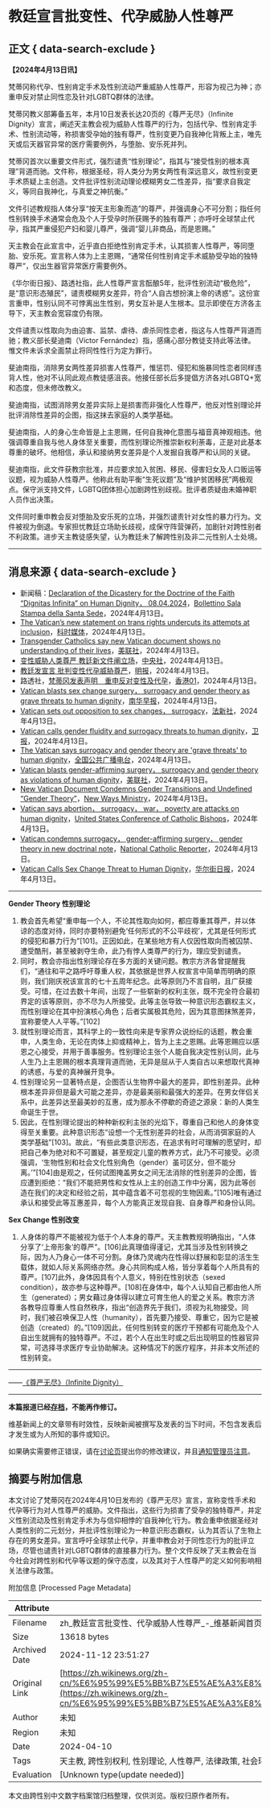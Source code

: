 # 教廷宣言批变性、代孕威胁人性尊严

## 正文 { data-search-exclude }


**【2024年4月13日讯】**

梵蒂冈称代孕、性别肯定手术及性别流动严重威胁人性尊严，形容为视己为神；亦重申反对禁止同性恋及针对LGBTQ群体的法律。

梵蒂冈教义部筹备五年，本月10日发表长达20页的《尊严无尽》（Infinite Dignity）宣言，阐述天主教会视为威胁人性尊严的行为，包括代孕、性别肯定手术、性别流动等，称损害受孕始的独有尊严，性别变更乃自我神化背叛上主，唯先天或后天器官异常的医疗需要例外，与堕胎、安乐死并列。

梵蒂冈首次以重要文件形式，强烈谴责“性别理论”，指其与“接受性别的根本真理”背道而驰。文件称，根据圣经，将人类分为男女两性有深远意义，故性别变更手术质疑上主创造。文件批评性别流动理论模糊男女二性差异，指“要求自我定义，等同自我神化，与真爱之神抗衡。”

文件引述教规指人体分享“按天主形象而造”的尊严，并强调身心不可分割；指任何性别转换手术通常会危及个人于受孕时所获赐予的独有尊严；亦呼吁全球禁止代孕，指其严重侵犯产妇和婴儿尊严，强调“婴儿非商品，而是恩赐。”

天主教会在此宣言中，近乎直白拒绝性别肯定手术，认其损害人性尊严，等同堕胎、安乐死。宣言称人体为上主恩赐，“通常任何性别肯定手术威胁受孕始的独特尊严”，仅出生器官异常医疗需要例外。

《华尔街日报》、路透社指，此人性尊严宣言酝酿5年，批评性别流动“极危险”，是“意识形态殖民”，谴责模糊男女差异，符合“人自古想扮演上帝的诱惑”。这份宣言重申，性别认同不可悖离出生性别，男女互补是人生根本。显示即使在方济各主导下，天主教会宽容度仍有限。

文件谴责以性取向为由迫害、监禁、虐待、虐杀同性恋者，指这与人性尊严背道而驰；教义部长斐迪南（Víctor Fernández）指，感痛心部分教徒支持此等法律。惟文件未诉求全面禁止将同性性行为定为罪行。

斐迪南指，消除男女两性差异损害人性尊严，惟惩罚、侵犯和施暴同性恋者同样违背人性，他对不认同此观点教徒感沮丧。他接任部长后多提倡方济各对LGBTQ+宽和态度，但未修改教义。

斐迪南指，试图消除男女差异实际上是损害而非强化人性尊严，他反对性别理论并批评消除性差异的企图，指这抹去家庭的人类学基础。

斐迪南指，人的身心生命皆是上主恩赐，任何自我神化意图与福音真神观相违。他强调尊重自我与他人身体至关重要，而性别理论所推崇新权利荼毒，正是对此基本尊重的破坏。他相信，承认和接纳男女差异是个人发掘自我尊严和认同的关键。

斐迪南指，此文件获教宗批准，并应要求加入贫困、移民、侵害妇女及人口贩运等议题，视为威胁人性尊严。他称此有助平衡“生死议题”及“维护贫困移民”两极观点。保守派支持文件，LGBTQ团体担心加剧跨性别歧视。批评者质疑由未婚神职人员作出决策。

文件同时重申教会反对堕胎及安乐死的立场，并强烈谴责针对女性的暴力行为。文件被视为倒退。专家担忧教廷立场助长歧视，成保守阵营弹药，加剧针对跨性别者不利政策。进步天主教徒感失望，认为教廷未了解跨性别及非二元性别人士处境。

---

## 消息来源 { data-search-exclude }

- 新闻稿：[Declaration of the Dicastery for the Doctrine of the Faith “Dignitas Infinita” on Human Dignity， 08.04.2024](https://press.vatican.va/content/salastampa/en/bollettino/pubblico/2024/04/08/240408c.html)，[Bollettino Sala Stampa della Santa Sede](https://zh.wikipedia.org/wiki/Bollettino_Sala_Stampa_della_Santa_Sede "w:Bollettino Sala Stampa della Santa Sede")，2024年4月13日。
- [The Vatican’s new statement on trans rights undercuts its attempts at inclusion](https://www.vox.com/24126650/vatican-dignity-trans-rights-gender-affirming-surgeries)，[科时媒体](https://zh.wikipedia.org/wiki/%E7%A7%91%E6%99%82%E5%AA%92%E9%AB%94 "w:科时媒体")，2024年4月13日。
- [Transgender Catholics say new Vatican document shows no understanding of their lives](https://apnews.com/article/religion-catholic-lgbtq-transgender-gender-theory-e36e68a6bfabb33729d0d3f53230bafe)，[美联社](https://zh.wikipedia.org/wiki/%E7%BE%8E%E8%81%AF%E7%A4%BE "w:美联社")，2024年4月13日。
- [变性威胁人类尊严 教廷新文件阐立场](https://www.cna.com.tw/news/aopl/202404090199.aspx)，[中央社](https://zh.wikipedia.org/wiki/%E4%B8%AD%E5%A4%AE%E7%A4%BE "w:中央社")，2024年4月13日。
- [教廷发宣言 批判变性代孕威胁尊严](https://news.mingpao.com/pns/%E5%9C%8B%E9%9A%9B/article/20240410/s00014/1712680970459/%E6%95%99%E5%BB%B7%E7%99%BC%E5%AE%A3%E8%A8%80-%E6%89%B9%E5%88%A4%E8%AE%8A%E6%80%A7%E4%BB%A3%E5%AD%95%E5%A8%81%E8%84%85%E5%B0%8A%E5%9A%B4)，[明报](https://zh.wikipedia.org/wiki/%E6%98%8E%E5%A0%B1 "w:明报")，2024年4月13日。
- 路透社，[梵蒂冈发表声明　重申反对变性及代孕](https://www.hk01.com/%E5%8D%B3%E6%99%82%E5%9C%8B%E9%9A%9B/1008476/%E6%A2%B5%E8%92%82%E5%B2%A1%E7%99%BC%E8%A1%A8%E8%81%B2%E6%98%8E-%E9%87%8D%E7%94%B3%E5%8F%8D%E5%B0%8D%E8%AE%8A%E6%80%A7%E5%8F%8A%E4%BB%A3%E5%AD%95)，[香港01](https://zh.wikipedia.org/wiki/%E9%A6%99%E6%B8%AF01 "w:香港01")，2024年4月13日。
- [Vatican blasts sex change surgery， surrogacy and gender theory as grave threats to human dignity](https://www.scmp.com/news/world/europe/article/3258258/vatican-blasts-sex-change-surgery-surrogacy-and-gender-theory-grave-threats-human-dignity)，[南华早报](https://zh.wikipedia.org/wiki/%E5%8D%97%E8%8F%AF%E6%97%A9%E5%A0%B1 "w:南华早报")，2024年4月13日。
- [Vatican sets out opposition to sex changes， surrogacy](https://news.rthk.hk/rthk/en/component/k2/1748007-20240408.htm)，[法新社](https://zh.wikipedia.org/wiki/%E6%B3%95%E6%96%B0%E7%A4%BE "w:法新社")，2024年4月13日。
- [Vatican calls gender fluidity and surrogacy threats to human dignity](https://www.theguardian.com/world/2024/apr/08/vatican-infinite-dignity-declaration-gender-fluidity-surrogacy)，[卫报](https://zh.wikipedia.org/wiki/%E8%A1%9B%E5%A0%B1 "w:卫报")，2024年4月13日。
- [The Vatican says surrogacy and gender theory are 'grave threats' to human dignity](https://www.npr.org/2024/04/08/1243374931/vatican-sex-change-surrogacy-gender-theory-grave-threats-abortion)，[全国公共广播电台](https://zh.wikipedia.org/wiki/%E5%85%A8%E5%9C%8B%E5%85%AC%E5%85%B1%E5%BB%A3%E6%92%AD%E9%9B%BB%E5%8F%B0 "w:全国公共广播电台")，2024年4月13日。
- [Vatican blasts gender-affirming surgery， surrogacy and gender theory as violations of human dignity](https://apnews.com/article/vatican-gender-surrogacy-abortion-pope-3f84d8eb97f045b0cfb0ec1efa4e614e)，[美联社](https://zh.wikipedia.org/wiki/%E7%BE%8E%E8%81%AF%E7%A4%BE "w:美联社")，2024年4月13日。
- [New Vatican Document Condemns Gender Transitions and Undefined “Gender Theory”](https://www.newwaysministry.org/2024/04/09/new-vatican-document-condemns-gender-transitions-and-undefined-gender-theory/)，[New Ways Ministry](https://zh.wikipedia.org/wiki/New_Ways_Ministry "w:New Ways Ministry")，2024年4月13日。
- [Vatican says abortion， surrogacy， war， poverty are attacks on human dignity](https://www.usccb.org/news/2024/vatican-says-abortion-surrogacy-war-poverty-are-attacks-human-dignity)，[United States Conference of Catholic Bishops](https://zh.wikipedia.org/wiki/United_States_Conference_of_Catholic_Bishops "w:United States Conference of Catholic Bishops")，2024年4月13日。
- [Vatican condemns surrogacy， gender-affirming surgery， gender theory in new doctrinal note](https://www.ncronline.org/vatican/vatican-news/vatican-human-dignity-document-condemns-sex-change-gender-theory-and-surrogacy)，[National Catholic Reporter](https://zh.wikipedia.org/wiki/National_Catholic_Reporter "w:National Catholic Reporter")，2024年4月13日。
- [Vatican Calls Sex Change Threat to Human Dignity](https://www.wsj.com/world/vatican-rejects-sex-change-as-harmful-to-human-dignity-48a90ecb)，[华尔街日报](https://zh.wikipedia.org/wiki/%E8%8F%AF%E7%88%BE%E8%A1%97%E6%97%A5%E5%A0%B1 "w:华尔街日报")，2024年4月13日。

---

**Gender Theory 性别理论**

1. 教会首先希望“重申每一个人，不论其性取向如何，都应尊重其尊严，并以体谅的态度对待，同时亦要特别避免‘任何形式的不公平歧视’，尤其是任何形式的侵犯和暴力行为”\[101\]。正因如此，在某些地方有人仅因性取向而被囚禁、遭受酷刑，甚至被剥夺生命，此乃有悖人类尊严的行为，理应受到谴责。
2. 同时，教会亦指出性别理论存在多方面的关键问题。教宗方济各曾提醒我们，“通往和平之路呼吁尊重人权，其依据是世界人权宣言中简单而明确的原则，我们刚庆祝该宣言的七十五周年纪念。此等原则乃不言自明，且广获接受。可惜，在过去数十年间，出现了一些崭新的权利主张，既不完全符合最初界定的该等原则，亦不尽为人所接受。此等主张导致一种意识形态霸权主义，而性别理论在其中扮演核心角色；后者实属极其危险，因为其意图抹煞差异，宣称要使人人平等。”\[102\]
3. 就性别理论而言，其科学上的一致性向来是专家界众说纷纭的话题，教会重申，人类生命，无论在肉体上抑或精神上，皆为上主之恩赐。此等恩赐应以感恩之心接受，并用于善事服务。性别理论主张个人能自我决定性别认同，此与人生乃上主恩赐的根本真理背道而驰，无异是屈从于人类自古以来想取代真神的诱惑，与爱的真神展开竞争。
4. 性别理论另一显著特点是，企图否认生物界中最大的差异，即性别差异。此种根本差异非但是最大可能之差异，亦是最美丽和最强大的差异。在男女伴侣关系中，此差异达至最美妙的互惠，成为那永不停歇的奇迹之源泉：新的人类生命诞生于世。
5. 因此，在性别理论提出的种种新权利主张的光焰下，尊重自己和他人的身体变得至关重要。此种意识形态“设想一个无性别差异的社会，从而消弭家庭的人类学基础”\[103\]。故此，“有些此类意识形态，在追求有时可理解的愿望时，却把自己奉为绝对和不可置疑，甚至规定儿童的教养方式，此乃不可接受。必须强调，‘生物性别和社会文化性别角色（gender）虽可区分，但不能分离。’”\[104\]由是观之，任何试图掩盖男女之间无法消除的性别差异的企图，皆应遭到拒绝：“我们不能把男性和女性从上主的创造工作中分离，因为此等创造在我们的决定和经验之前，其中蕴含着不可忽视的生物因素。”\[105\]唯有通过承认和接受此等互惠差异，每个人方能真正发现自我、自身尊严和身份认同。

**Sex Change 性别改变**

1. 人身体的尊严不能被视为低于个人本身的尊严。天主教教规明确指出，“人体分享了‘上帝形象’的尊严”。\[106\]此真理值得谨记，尤其当涉及性别转换之际，因为人乃身心一体不可分割。身体乃灵魂内在性得以舒展和彰显的活生生载体，就如人际关系网络亦然。身心共同构成人格，皆分享着每个人所具有的尊严。\[107\]此外，身体因具有个人意义，特别在性别状态（sexed condition），故亦参与这种尊严。\[108\]在身体中，每个人认知自己都由他人所生（generated）；男女藉过身体得以建立可育生他人的爱之关系。教宗方济各教导应尊重人性自然秩序，指出“创造界先于我们，须视为礼物接受。同时，我们被召唤保卫人性（humanity），首先要乃接受、尊重它，因为它是被创造（created）的。”\[109\]因此，任何性别转变的医疗干预都有可能危及个人自出生就拥有的独特尊严。不过，若个人在出生时或之后出现明显的性器官异常，可选择寻求医疗专业协助解决。这种情况下的医疗程序，并非本文所述的性别转变。

---

——[《尊严无尽》（Infinite Dignity）](https://press.vatican.va/content/salastampa/en/bollettino/pubblico/2024/04/08/240408c.html)

--- 

**本篇报道已经[存档](/wiki/Wikinews:%E5%AD%98%E6%AA%94%E5%B8%B8%E8%A6%8F "Wikinews:存档常规")，不能再作修订。**

维基新闻上的文章带有时效性，反映新闻被撰写及发表的当下时间，不包含发表后才发生或为人所知的事件或知识。

如果确实需要修正错误，请在[讨论页](/w/index.php?title=Talk:%E6%95%99%E5%BB%B7%E5%AE%A3%E8%A8%80%E6%89%B9%E8%AE%8A%E6%80%A7%E3%80%81%E4%BB%A3%E5%AD%95%E5%A8%81%E8%84%85%E4%BA%BA%E6%80%A7%E5%B0%8A%E5%9A%B4&action=edit&redlink=1 "Talk:教廷宣言批变性、代孕威胁人性尊严（页面不存在）")提出你的修改建议，并且[通知管理员注意](/wiki/Wikinews:%E7%AE%A1%E7%90%86%E5%91%98%E9%80%9A%E5%91%8A%E6%9D%BF/%E6%96%B0%E8%81%9E%E9%A0%81%E9%9D%A2#修改已保護頁面 "Wikinews:管理员通告板/新闻页面")。

## 摘要与附加信息

<!-- tcd_abstract -->
本文讨论了梵蒂冈在2024年4月10日发布的《尊严无尽》宣言，宣称变性手术和代孕等行为对人性尊严的威胁。文件指出，这些行为损害了受孕的独特尊严，并定义性别流动及性别肯定手术为与信仰相悖的‘自我神化’行为。教会重申依据圣经对人类性别的二元划分，并批评性别理论为一种意识形态霸权，认为其否认了生物上存在的男女差异。宣言呼吁全球禁止代孕，并重申教会对于同性恋行为的批评立场，尽管也谴责针对LGBTQ群体的直接暴力行为。整个文件反映了天主教会在当今社会对跨性别和代孕等议题的保守态度，以及其对于人性尊严的定义如何影响相关法律与政策。
<!-- tcd_abstract_end -->

附加信息 [Processed Page Metadata]

| Attribute       | Value                                  |
|-----------------|----------------------------------------|
| Filename        | zh_教廷宣言批变性、代孕威胁人性尊严_-_维基新闻首页-_Wikinews.md                             |
| Size            | 13618 bytes                           |
| Archived Date   | 2024-11-12 23:51:27                             |
| Original Link   | [https://zh.wikinews.org/zh-cn/%E6%95%99%E5%BB%B7%E5%AE%A3%E8%A8%80%E6%89%B9%E8%AE%8A%E6%80%A7%E3%80%81%E4%BB%A3%E5%AD%95%E5%A8%81%E8%84%85%E4%BA%BA%E6%80%A7%E5%B0%8A%E5%9A%B4](https://zh.wikinews.org/zh-cn/%E6%95%99%E5%BB%B7%E5%AE%A3%E8%A8%80%E6%89%B9%E8%AE%8A%E6%80%A7%E3%80%81%E4%BB%A3%E5%AD%95%E5%A8%81%E8%84%85%E4%BA%BA%E6%80%A7%E5%B0%8A%E5%9A%B4)                       |
| Author          | 未知                               |
| Region          | 未知                               |
| Date            | 2024-04-10                                 |
| Tags            | 天主教, 跨性别权利, 性别理论, 人性尊严, 法律政策, 社会环境, 代孕, 性别肯定手术                                 |
| Evaluation            | [Unknown type(update needed)]                                 |
<!-- tcd_table_end -->

本文由跨性别中文数字档案馆归档整理，仅供浏览。版权归原作者所有。
